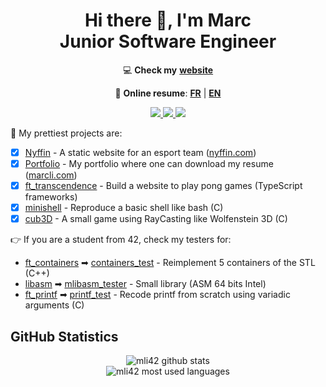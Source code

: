 <div align="center">

<h1 align="center">
   <span>Hi there 👋, I'm Marc</span>
   <br />
   <span>Junior Software Engineer</span>
</h1>

💻 **Check my** [**website**](https://marcli.com/)

📄 **Online resume**: [**FR**](https://marcli.com/MarcLi-CV.pdf) | [**EN**](https://marcli.com/MarcLi-Resume.pdf)

<div>
   <!-- GitHub -->
   <a href="https://github.com/mli42" target="_blank" rel="noreferrer">
      <img src="https://img.shields.io/badge/-GitHub-333333?style=for-the-badge&logo=github" />
   </a>
   <!-- GitLab -->
   <a href="https://gitlab.com/mli42" target="_blank" rel="noreferrer">
      <img src="https://img.shields.io/badge/-GitLab-333333?style=for-the-badge&logo=gitlab" />
   </a>
   <!-- LinkedIn -->
   <a href="https://www.linkedin.com/in/marc-li-/" target="_blank" rel="noreferrer">
      <img src="https://img.shields.io/badge/-LinkedIn-333333?style=for-the-badge&logo=LinkedIn" />
   </a>
</div>

</div>

🔭 My prettiest projects are:
  - [x] [Nyffin](https://gitlab.com/mli42/nyffin) - A static website for an esport team ([nyffin.com](https://www.nyffin.com/))
  - [x] [Portfolio](https://gitlab.com/mli42/portfolio) - My portfolio where one can download my resume ([marcli.com](https://marcli.com/))
  - [x] [ft_transcendence](https://github.com/mli42/ft_transcendence) - Build a website to play pong games (TypeScript frameworks)
  - [x] [minishell](https://github.com/mli42/at42minishell) - Reproduce a basic shell like bash (C)
  - [x] [cub3D](https://github.com/mli42/at42cub3D) - A small game using RayCasting like Wolfenstein 3D (C)

&#128073; If you are a student from 42, check my testers for:
  - [ft_containers](https://github.com/mli42/at42ft_containers) &#10145; [containers_test](https://github.com/mli42/containers_test) - Reimplement 5 containers of the STL (C++)
  - [libasm](https://github.com/mli42/at42libasm) &#10145; [mlibasm_tester](https://github.com/mli42/mlibasm_tester) - Small library (ASM 64 bits Intel)
  - [ft_printf](https://github.com/mli42/at42printf) &#10145; [printf_test](https://github.com/mli42/printf_test) - Recode printf from scratch using variadic arguments (C)

## GitHub Statistics

<div align="center">
   <img src="https://github-readme-stats.vercel.app/api?username=mli42&show_icons=true&count_private=true&theme=dark" alt="mli42 github stats" />
</div>

<div align="center">
   <img src="https://github-readme-stats-olive-nine.vercel.app/api/top-langs/?username=mli42&layout=compact&theme=dark" alt="mli42 most used languages" />
</div>
